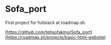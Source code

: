# Sofa_port
First project for fullstack at roadmap.sh 

[https://github.com/tehsofaking/Sofa_port](https://roadmap.sh/projects/basic-html-website)
